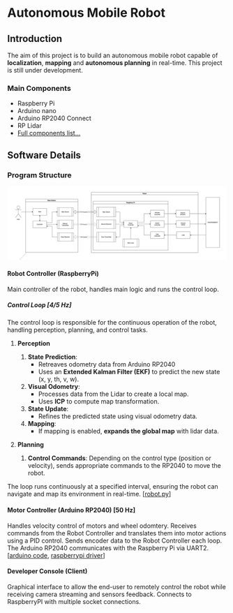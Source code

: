 # Autonomous Mobile Robot
<!-- [manual interface](./img/manual_interface.png) -->
## Introduction
The aim of this project is to build an autonomous mobile robot capable of **localization**, **mapping** and **autonomous planning** in real-time.
This project is still under development.

### Main Components
- Raspberry Pi 
- Arduino nano
- Arduino RP2040 Connect
- RP Lidar
- [Full components list...](docs/compnents_list.md)

## Software Details
### Program Structure
![program structure](./img/main_structure.png)


#### Robot Controller  (RaspberryPi)
Main controller of the robot, handles main logic and runs the control loop.  

##### Control Loop [4/5 Hz]
The control loop is responsible for the continuous operation of the robot, handling perception, planning, and control tasks.

1. **Perception**
    1. **State Prediction**:
        - Retreaves odometry data from Arduino RP2040
        - Uses an **Extended Kalman Filter (EKF)** to predict the new state (x, y, th, v, w).
    2. **Visual Odometry**:
        - Processes data from the Lidar to create a local map.
        - Uses **ICP** to compute map transformation.
    3. **State Update**:
        - Refines the predicted state using visual odometry data.
    4. **Mapping**:
         - If mapping is enabled, **expands the global map** with lidar data.

2. **Planning**
    1. **Control Commands**: Depending on the control type (position or velocity), sends appropriate commands to the RP2040 to move the robot.

The loop runs continuously at a specified interval, ensuring the robot can navigate and map its environment in real-time.
[[robot.py](src/raspberry_pi/robot/robot.py)]

#### Motor Controller (Arduino RP2040) [50 Hz]
Handles velocity control of motors and wheel odomtery.
Receives commands from the Robot Controller and translates them into motor actions using a PID control.
Sends encoder data to the Robot Controller each loop.
The Arduino RP2040 communicates with the Raspberry Pi via UART2.
[[arduino code](src/arduino_rp2040/main.ino),  [raspberrypi driver](src/raspberrypi/rp2040.py)]


<!-- #### Motor Controller (Arduino Nano)

[[arduino code](src/nano/main.ino),  [raspberrypi driver](src/raspberrypi/nano.py)]
```
NANO LOOP (50Hz):
- read from serial
- set motor powers
``` -->
#### Developer Console (Client)
Graphical interface to allow the end-user to remotely control the robot while receiving camera streaming and sensors feedback.
Connects to RaspberryPI with multiple socket connections.


<!--
### Interfaces & Connections

#### Sockets (DevConsole <-> RaspberryPI):
- main: TCP (req/res)
- manual: UDP (bidirect)
- camera: UDP (monodirect)
```
MAIN
console (request) ->  raspberrypi (response)
"P"          ->    "P <battery_v>"             // Ping
"M <0/1>"    ->    "OK <manual_port>"          // Manual Start/Stop
"C <0/1>"    ->    "OK <camera_port>"          // Camera Start/Stop
"E"          ->    "OK"                        // Close Connection

MANUAL
console: "<boost> <x> <y>"                   // commands (boost, x, y ∈ [-1,0,1])
raspberrypi: "D <fl> <fr> <rl> <rr>",        // obstacle distance (cm, cm, cm, cm)
             "E <vx> <vt> <x> <y> <theta>",  // encoders odometry (cm/s, deg/s, cm, cm, deg)
``` ->
<- 
#### Serial:
- arduino nano: UART0
- arduino rp2040: UART2 -->






